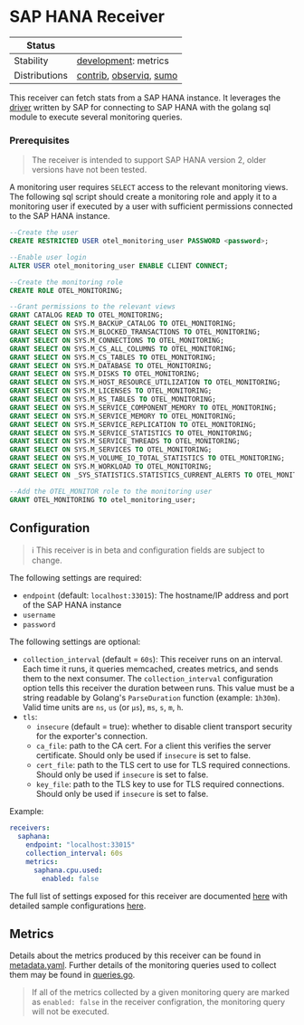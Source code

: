 # SAP HANA Receiver

<!-- status autogenerated section -->
| Status        |           |
| ------------- |-----------|
| Stability     | [development]: metrics   |
| Distributions | [contrib], [observiq], [sumo] |

[development]: https://github.com/open-telemetry/opentelemetry-collector#development
[contrib]: https://github.com/open-telemetry/opentelemetry-collector-releases/tree/main/distributions/otelcol-contrib
[observiq]: https://github.com/observIQ/observiq-otel-collector
[sumo]: https://github.com/SumoLogic/sumologic-otel-collector
<!-- end autogenerated section -->

This receiver can fetch stats from a SAP HANA instance. It leverages the [driver](https://github.com/SAP/go-hdb) written by SAP for connecting to SAP HANA with the golang sql module to execute several monitoring queries.

### Prerequisites

> The receiver is intended to support SAP HANA version 2, older versions have not been tested.

A monitoring user requires `SELECT` access to the relevant monitoring views. The following sql script should create a monitoring role and apply it to a monitoring user if executed by a user with sufficient permissions connected to the SAP HANA instance.

```sql
--Create the user
CREATE RESTRICTED USER otel_monitoring_user PASSWORD <password>;

--Enable user login
ALTER USER otel_monitoring_user ENABLE CLIENT CONNECT;

--Create the monitoring role
CREATE ROLE OTEL_MONITORING;

--Grant permissions to the relevant views
GRANT CATALOG READ TO OTEL_MONITORING;
GRANT SELECT ON SYS.M_BACKUP_CATALOG TO OTEL_MONITORING;
GRANT SELECT ON SYS.M_BLOCKED_TRANSACTIONS TO OTEL_MONITORING;
GRANT SELECT ON SYS.M_CONNECTIONS TO OTEL_MONITORING;
GRANT SELECT ON SYS.M_CS_ALL_COLUMNS TO OTEL_MONITORING;
GRANT SELECT ON SYS.M_CS_TABLES TO OTEL_MONITORING;
GRANT SELECT ON SYS.M_DATABASE TO OTEL_MONITORING;
GRANT SELECT ON SYS.M_DISKS TO OTEL_MONITORING;
GRANT SELECT ON SYS.M_HOST_RESOURCE_UTILIZATION TO OTEL_MONITORING;
GRANT SELECT ON SYS.M_LICENSES TO OTEL_MONITORING;
GRANT SELECT ON SYS.M_RS_TABLES TO OTEL_MONITORING;
GRANT SELECT ON SYS.M_SERVICE_COMPONENT_MEMORY TO OTEL_MONITORING;
GRANT SELECT ON SYS.M_SERVICE_MEMORY TO OTEL_MONITORING;
GRANT SELECT ON SYS.M_SERVICE_REPLICATION TO OTEL_MONITORING;
GRANT SELECT ON SYS.M_SERVICE_STATISTICS TO OTEL_MONITORING;
GRANT SELECT ON SYS.M_SERVICE_THREADS TO OTEL_MONITORING;
GRANT SELECT ON SYS.M_SERVICES TO OTEL_MONITORING;
GRANT SELECT ON SYS.M_VOLUME_IO_TOTAL_STATISTICS TO OTEL_MONITORING;
GRANT SELECT ON SYS.M_WORKLOAD TO OTEL_MONITORING;
GRANT SELECT ON _SYS_STATISTICS.STATISTICS_CURRENT_ALERTS TO OTEL_MONITORING;

--Add the OTEL_MONITOR role to the monitoring user
GRANT OTEL_MONITORING TO otel_monitoring_user;
```

## Configuration

> :information_source: This receiver is in beta and configuration fields are subject to change.

The following settings are required:

- `endpoint` (default: `localhost:33015`): The hostname/IP address and port of the SAP HANA instance
- `username`
- `password`

The following settings are optional:

- `collection_interval` (default = `60s`): This receiver runs on an interval.
Each time it runs, it queries memcached, creates metrics, and sends them to the
next consumer. The `collection_interval` configuration option tells this
receiver the duration between runs. This value must be a string readable by
Golang's `ParseDuration` function (example: `1h30m`). Valid time units are
`ns`, `us` (or `µs`), `ms`, `s`, `m`, `h`.
- `tls`:
  - `insecure` (default = true): whether to disable client transport security for the exporter's connection.
  - `ca_file`: path to the CA cert. For a client this verifies the server certificate. Should only be used if `insecure` is set to false.
  - `cert_file`: path to the TLS cert to use for TLS required connections. Should only be used if `insecure` is set to false.
  - `key_file`: path to the TLS key to use for TLS required connections. Should only be used if `insecure` is set to false.

Example:

```yaml
receivers:
  saphana:
    endpoint: "localhost:33015"
    collection_interval: 60s
    metrics:
      saphana.cpu.used:
        enabled: false
```

The full list of settings exposed for this receiver are documented [here](./config.go)
with detailed sample configurations [here](./testdata/config.yaml).

## Metrics

Details about the metrics produced by this receiver can be found in [metadata.yaml](./metadata.yaml). Further details of the monitoring queries used to collect them may be found in [queries.go](./queries.go).

> If all of the metrics collected by a given monitoring query are marked as `enabled: false` in the receiver configration, the monitoring query will not be executed.

